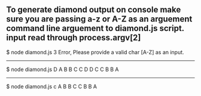 To generate diamond output on console make sure you are passing a-z or A-Z as an arguement
command line arguement to diamond.js script. input read through process.argv[2]
--------------------------------------------------------------------------------------------

$ node diamond.js 3
Error, Please provide a valid char [A-Z] as an input.

--------------------------------------------------------------------------------------------

$ node diamond.js D
   A
  B B
 C   C
D     D
 C   C
  B B
   A

--------------------------------------------------------------------------------------------

$ node diamond.js c
  A
 B B
C   C
 B B
  A